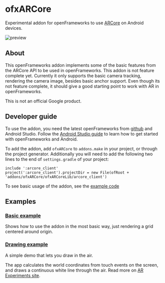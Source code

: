 # ofxARCore
Experimental addon for openFrameworks to use [ARCore](https://developers.google.com/ar) on Android devices. 

![preview](preview.gif)

## About
This openFrameworks addon implements some of the basic features from the ARCore API to be used in openFrameworks. This addon is not feature complete yet. Currently it only supports the basic camera tracking, rendering the camera image, besides basic anchor support. Even though its not feature complete, it should give a good starting point to work with AR in openFrameworks.

This is not an official Google product.

## Developer guide
To use the addon, you need the latest openFrameworks from [github](https://github.com/openframeworks/openFrameworks/) and Android Studio. Follow the [Android Studio guide](https://github.com/openframeworks/openFrameworks/blob/master/docs/android_studio.md) to learn how to get started with openFrameworks and Android. 

To add the addon, add `ofxARCore` to `addons.make` in your project, or through the project generator. Additionally you will need to add the following two lines to the end of `settings.gradle` of your project:

```
include ':arcore_client'
project(':arcore_client').projectDir = new File(ofRoot + 'addons/ofxARCore/ofxARCoreLib/arcore_client')
```

To see basic usage of the addon, see the [example code](exampleBasic/src/ofApp.cpp)

## Examples
### [Basic example](exampleBasic/)
Shows how to use the addon in the most basic way, just rendering a grid centered around origin. 

### [Drawing example](exampleDrawing/)
A simple demo that lets you draw in the air. 

The app calculates the world coordinates from touch events on the screen, and draws a continuous white line through the air. Read more on [AR Experiments site](https://experiments.withgoogle.com/ar).




